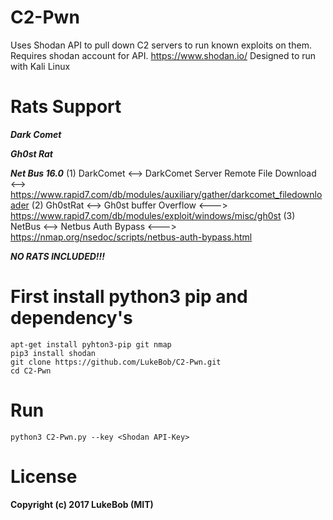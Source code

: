 # C2-Pwn
Uses Shodan API to pull down C2 servers to run known exploits on them.
Requires shodan account for API. https://www.shodan.io/
Designed to run with Kali Linux 

# Rats Support
***Dark Comet***

***Gh0st Rat***

***Net Bus 16.0***
(1) DarkComet <--> DarkComet Server Remote File Download <--> https://www.rapid7.com/db/modules/auxiliary/gather/darkcomet_filedownloader
(2) Gh0stRat  <-->      Gh0st buffer Overflow            <---> https://www.rapid7.com/db/modules/exploit/windows/misc/gh0st
(3) NetBus    <-->       Netbus Auth Bypass              <---> https://nmap.org/nsedoc/scripts/netbus-auth-bypass.html

***NO RATS INCLUDED!!!***

# First install python3 pip and dependency's

    apt-get install pyhton3-pip git nmap
    pip3 install shodan
    git clone https://github.com/LukeBob/C2-Pwn.git
    cd C2-Pwn
 
# Run
    python3 C2-Pwn.py --key <Shodan API-Key>


# License

**Copyright (c) 2017 LukeBob (MIT)**
